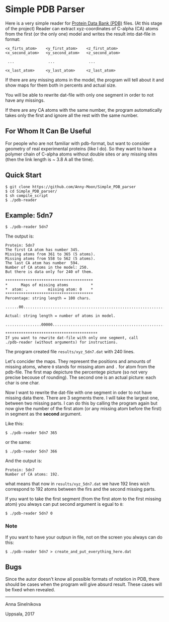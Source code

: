 # Simple PDB Parser

Here is a very simple reader for [Protein Data Bank (PDB)](http://www.rcsb.org) files.
(At this stage of the project) Reader can extract xyz-coordinates of C-alpha (CA)
atoms from the first (or the only one) model and writes the result into
dat-file in format:

```
<x_firts_atom>    <y_first_atom>    <z_first_atom>
<x_second_atom>   <y_second_atom>   <z_second_atom>

 ...               ...               ...
 
<x_last_atom>     <y_last_atom>     <z_last_atom>
```
If there are any missing atoms in the model, the program will tell about it
and show maps for them both in percents and actual size.

You will be able to rewrite dat-file with only one segment in order to not have any
missings.

If there are any CA atoms with the same number, the program automatically
takes only the first and ignore all the rest with the same number.

## For Whom It Can Be Useful
For people who are not familiar with pdb-format, but want to consider
geometry of real experimental proteins (like I do). So they want to have a polymer
chain of C-alpha atoms without double sites or any missing sites (then
the link length is ~ 3.8 A all the time).

## Quick Start

```
$ git clone https://github.com/Anny-Moon/Simple_PDB_parser
$ cd Simple_PDB_parser/
$ sh compile_script
$ ./pdb-reader
```
## Example: 5dn7
```
$ ./pdb-reader 5dn7
```
The output is:
```
Protein: 5dn7
The first CA atom has number 345.
Missing atoms from 361 to 365 (5 atoms).
Missing atoms from 558 to 562 (5 atoms).
The last CA atom has number  594.
Number of CA atoms in the model: 250.
But there is data only for 240 of them.

***************************************
*      Maps of missing atoms          *
*  atom: .         missing atom: 0    *
***************************************
Percentage: string length = 100 chars.

......00.............................................................................00.............

Actual: string length = number of atoms in model.

................00000................................................................................................................................................................................................00000................................

*****************************************
If you want to rewrite dat-file with only one segment, call
./pdb-reader (without arguments) for instructions.
```

The program created file `results/xyz_5dn7.dat` with 240 lines.

Let's concider the maps. They represent the positions and amounts of missing atoms, where `0` stands for missing atom and `.` for atom from the pdb-file.
The first map depicture the percentege picture (so not very precise becouse of rounding). The second one is
an actual picture: each char is one char.

Now I want to rewrite the dat-file with one segment in oder to not have missing data there. There are 3 segments
there. I will take the largest one, between two missing parts. I can do this by calling the program again but
now give the number of the first atom (or any missing atom before the first) in segment as the **second**
argument.

Like this:
```
$ ./pdb-reader 5dn7 365
```
or the same:
```
$ ./pdb-reader 5dn7 366
```
And the output is:
```
Protein: 5dn7
Number of CA atoms: 192.
```
what means that now in `results/xyz_5dn7.dat` we have 192 lines wich correspond to 192 atoms between the 
firs and the second missing parts.

If you want to take the first segment (from the first atom to the first missing atom) you always can put
second argument is egual to `0`:

```
$ ./pdb-reader 5dn7 0
```
### Note
If you want to have your outpun in file, not on the screen you always can do this:
```
$ ./pdb-reader 5dn7 > create_and_put_everything_here.dat
```

## Bugs
Since the autor doesn't know all possible formats of notation in PDB, there should be cases when the program will give absurd result. These cases will be fixed when revealed.

___
Anna Sinelnikova

Uppsala, 2017
